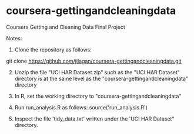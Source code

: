 coursera-gettingandcleaningdata
===============================

Coursera Getting and Cleaning Data Final Project

Notes:
1. Clone the repository as follows:

git clone https://github.com/jilagan/coursera-gettingandcleaningdata.git

2. Unzip the file "UCI HAR Dataset.zip" such as the "UCI HAR Dataset" directory is at the same level as the "coursera-gettingandcleaningdata" directory

3. In R, set the working directory to "coursera-gettingandcleaningdata"

4. Run run_analysis.R as follows: source('run_analysis.R')

5. Inspect the file 'tidy_data.txt' written under the 'UCI HAR Dataset" directory.
